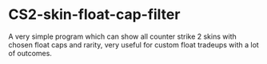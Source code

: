 # CS2-skin-float-cap-filter
A very simple program which can show all counter strike 2 skins with chosen float caps and rarity, very useful for custom float tradeups with a lot of outcomes.
